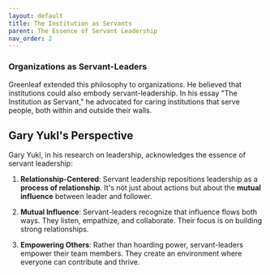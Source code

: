 ```yaml
---
layout: default
title: The Institution as Servants
parent: The Essence of Servant Leadership
nav_order: 2
---
```

### Organizations as Servant-Leaders

Greenleaf extended this philosophy to organizations. He believed that institutions could also embody servant-leadership. In his essay "The Institution as Servant," he advocated for caring institutions that serve people, both within and outside their walls.

## Gary Yukl's Perspective

Gary Yukl, in his research on leadership, acknowledges the essence of servant leadership:

1. **Relationship-Centered**: Servant leadership repositions leadership as a **process of relationship**. It's not just about actions but about the **mutual influence** between leader and follower.

2. **Mutual Influence**: Servant-leaders recognize that influence flows both ways. They listen, empathize, and collaborate. Their focus is on building strong relationships.

3. **Empowering Others**: Rather than hoarding power, servant-leaders empower their team members. They create an environment where everyone can contribute and thrive.

